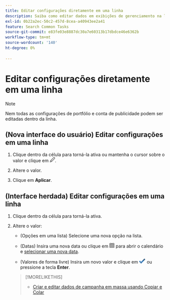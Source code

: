 ```yaml
---
title: Editar configurações diretamente em uma linha
description: Saiba como editar dados em exibições de gerenciamento na linha.
exl-id: 0b22a2ec-50c2-457d-8cea-a40943ee2a41
feature: Search Common Tasks
source-git-commit: e83fe03e8887dc30a7e60313b17dbdce46e6362b
workflow-type: tm+mt
source-wordcount: '140'
ht-degree: 0%

---
```


# Editar configurações diretamente em uma linha

>[!NOTE]
>
>Nem todas as configurações de portfólio e conta de publicidade podem ser editadas dentro da linha.

## (Nova interface do usuário) Editar configurações em uma linha

1. Clique dentro da célula para torná-la ativa ou mantenha o cursor sobre o valor e clique em ![Editar](/help/search-social-commerce/assets/edit-new.png "Editar").

1. Altere o valor.

1. Clique em **Aplicar**.

<!--
1. Change the value:

   * (Options in a list) Select a new option from the list.
   
   * (Dates) Enter a new date, or click ![Calendar](/help/search-social-commerce/assets/calendar.png "Calendar") to open the calendar and [select a new date](/help/search-social-commerce/common-tasks/navigation-editing-selection/calendar.md).
   
   * (Free-form values) Enter a new value.
-->

## (Interface herdada) Editar configurações em uma linha

1. Clique dentro da célula para torná-la ativa.

1. Altere o valor:

   * (Opções em uma lista) Selecione uma nova opção na lista.

   * (Datas) Insira uma nova data ou clique em ![Calendário](/help/search-social-commerce/assets/calendar.png "Calendário") para abrir o calendário e [selecionar uma nova data](/help/search-social-commerce/common-tasks/navigation-editing-selection/calendar.md).

   * (Valores de forma livre) Insira um novo valor e clique em ![Salvar](/help/search-social-commerce/assets/select.png "Salvar") ou pressione a tecla **Enter**.

   >[!MORELIKETHIS]
   >
   >* [Criar e editar dados de campanha em massa usando Copiar e Colar](/help/search-social-commerce/campaign-management/campaigns/copy-paste.md)
